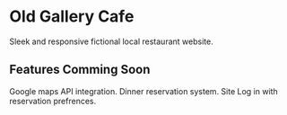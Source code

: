 # Old Gallery Cafe
Sleek and responsive fictional local restaurant website. 

## Features Comming Soon
Google maps API integration.
Dinner reservation system.
Site Log in with reservation prefrences. 

